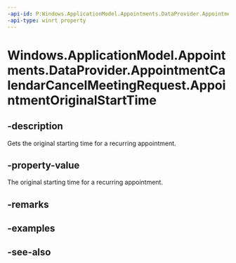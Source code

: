 ----api-id: P:Windows.ApplicationModel.Appointments.DataProvider.AppointmentCalendarCancelMeetingRequest.AppointmentOriginalStartTime
-api-type: winrt property
---<!-- Property syntaxpublic Windows.Foundation.IReference<Windows.Foundation.DateTime> AppointmentOriginalStartTime { get; }--># Windows.ApplicationModel.Appointments.DataProvider.AppointmentCalendarCancelMeetingRequest.AppointmentOriginalStartTime## -descriptionGets the original starting time for a recurring appointment.## -property-valueThe original starting time for a recurring appointment.## -remarks## -examples## -see-also